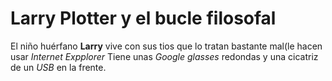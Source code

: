 # Larry Plotter y el bucle filosofal

El niño huérfano **Larry** vive con sus tios que lo tratan bastante mal(le hacen usar *Internet Expplorer*
Tiene unas *Google glasses* redondas y una cicatriz de un *USB* en la frente.
